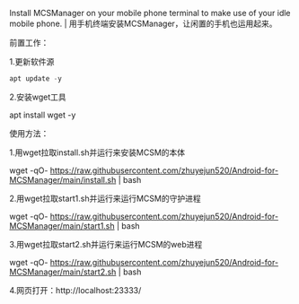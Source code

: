 Install MCSManager on your mobile phone terminal to make use of your idle mobile phone. | 用手机终端安装MCSManager，让闲置的手机也运用起来。

前置工作：

1.更新软件源
```python
apt update -y
```
2.安装wget工具

apt install wget -y

使用方法：

1.用wget拉取install.sh并运行来安装MCSM的本体

wget -qO- https://raw.githubusercontent.com/zhuyejun520/Android-for-MCSManager/main/install.sh | bash

2.用wget拉取start1.sh并运行来运行MCSM的守护进程

wget -qO- https://raw.githubusercontent.com/zhuyejun520/Android-for-MCSManager/main/start1.sh | bash

3.用wget拉取start2.sh并运行来运行MCSM的web进程

wget -qO- https://raw.githubusercontent.com/zhuyejun520/Android-for-MCSManager/main/start2.sh | bash

4.网页打开：http://localhost:23333/
